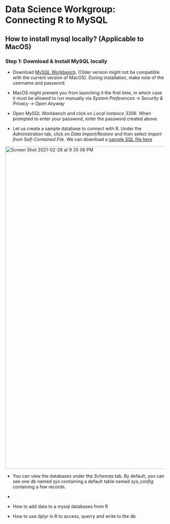 # Data Science Workgroup: Connecting R to MySQL

## How to install mysql locally? (Applicable to MacOS)

### Step 1: Download & Install MySQL locally

- Download [MySQL Workbench](https://dev.mysql.com/downloads/workbench/). (Older version might not be compatible with the current version of MacOS). During installation, make note of the username and password. 

- MacOS might prevent you from launching it the first time, in which case it must be allowed to run manually via *System Preferences -> Security & Privacy -> Open Anyway* 

- Open MySQL Workbench and click on *Local instance 3306*. When prompted to enter your password, enter the password created above. 

- Let us create a sample database to connect with R. Under the *Administration* tab, click on *Data Import/Restore* and then select *Import from Self-Contained File*. We can download a [sample SQL file here](https://sample-videos.com/sql/Sample-SQL-File-1000rows.sql) 

<img width="1018" alt="Screen Shot 2021-02-28 at 9 35 06 PM" src="https://user-images.githubusercontent.com/55261637/109457377-9d794280-7a0f-11eb-8a3e-dca61cfb37ca.png">

- You can view the databases under the *Schemas* tab. By default, you can see one db named *sys* containing a default table 
named *sys_config* containing a few records. 

- 

- How to add data to a mysql databases from R
- How to use dplyr in R to access, querry and write to the db



